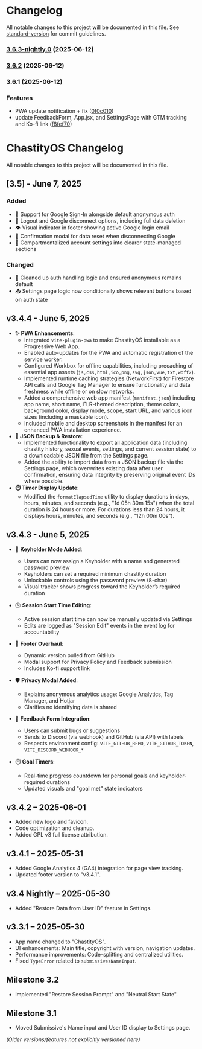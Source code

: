 # Changelog

All notable changes to this project will be documented in this file. See [standard-version](https://github.com/conventional-changelog/standard-version) for commit guidelines.

### [3.6.3-nightly.0](https://github.com/thef4tdaddy/chastityOS/compare/v3.6.1...v3.6.3-nightly.0) (2025-06-12)

### [3.6.2](https://github.com/thef4tdaddy/chastityOS/compare/v3.6.1...v3.6.2) (2025-06-12)

### 3.6.1 (2025-06-12)


### Features

* PWA update notification + fix ([0f0c010](https://github.com/thef4tdaddy/chastityOS/commit/0f0c010e47c0665750b58f6be29c3de86cd59844))
* update FeedbackForm, App.jsx, and SettingsPage with GTM tracking and Ko-fi link ([f8fef70](https://github.com/thef4tdaddy/chastityOS/commit/f8fef70375a00e63197cf2899f45fd60c13d01ca))

# ChastityOS Changelog

All notable changes to this project will be documented in this file.


## [3.5] - June 7, 2025

### Added
- 🔐 Support for Google Sign-In alongside default anonymous auth
- 🚪 Logout and Google disconnect options, including full data deletion
- 👁️ Visual indicator in footer showing active Google login email
- 🧹 Confirmation modal for data reset when disconnecting Google
- 🧩 Compartmentalized account settings into clearer state-managed sections

### Changed
- 🧼 Cleaned up auth handling logic and ensured anonymous remains default
- 📤 Settings page logic now conditionally shows relevant buttons based on auth state

## v3.4.4 - June 5, 2025

- **✨ PWA Enhancements**:
  - Integrated `vite-plugin-pwa` to make ChastityOS installable as a Progressive Web App.
  - Enabled auto-updates for the PWA and automatic registration of the service worker.
  - Configured Workbox for offline capabilities, including precaching of essential app assets (`js,css,html,ico,png,svg,json,vue,txt,woff2`).
  - Implemented runtime caching strategies (NetworkFirst) for Firestore API calls and Google Tag Manager to ensure functionality and data freshness while offline or on slow networks.
  - Added a comprehensive web app manifest (`manifest.json`) including app name, short name, FLR-themed description, theme colors, background color, display mode, scope, start URL, and various icon sizes (including a maskable icon).
  - Included mobile and desktop screenshots in the manifest for an enhanced PWA installation experience.
- **💾 JSON Backup & Restore**:
  - Implemented functionality to export all application data (including chastity history, sexual events, settings, and current session state) to a downloadable JSON file from the Settings page.
  - Added the ability to import data from a JSON backup file via the Settings page, which overwrites existing data after user confirmation, ensuring data integrity by preserving original event IDs where possible.
- **⏱️ Timer Display Update**:
  - Modified the `formatElapsedTime` utility to display durations in days, hours, minutes, and seconds (e.g., "1d 05h 30m 15s") when the total duration is 24 hours or more. For durations less than 24 hours, it displays hours, minutes, and seconds (e.g., "12h 00m 00s").

## v3.4.3 - June 5, 2025

- 🔐 **Keyholder Mode Added**:
  - Users can now assign a Keyholder with a name and generated password preview
  - Keyholders can set a required minimum chastity duration
  - Unlockable controls using the password preview (8-char)
  - Visual tracker shows progress toward the Keyholder’s required duration

- 🕓 **Session Start Time Editing**:
  - Active session start time can now be manually updated via Settings
  - Edits are logged as "Session Edit" events in the event log for accountability

- 🔄 **Footer Overhaul**:
  - Dynamic version pulled from GitHub
  - Modal support for Privacy Policy and Feedback submission
  - Includes Ko-fi support link

- 🛡️ **Privacy Modal Added**:
  - Explains anonymous analytics usage: Google Analytics, Tag Manager, and Hotjar
  - Clarifies no identifying data is shared

- 🐛 **Feedback Form Integration**:
  - Users can submit bugs or suggestions
  - Sends to Discord (via webhook) and GitHub (via API) with labels
  - Respects environment config: `VITE_GITHUB_REPO`, `VITE_GITHUB_TOKEN`, `VITE_DISCORD_WEBHOOK_*`

- ⏱️ **Goal Timers**:
  - Real-time progress countdown for personal goals and keyholder-required durations
  - Updated visuals and "goal met" state indicators

## v3.4.2 – 2025-06-01
- Added new logo and favicon.
- Code optimization and cleanup.
- Added GPL v3 full license attribution.

## v3.4.1 – 2025-05-31
- Added Google Analytics 4 (GA4) integration for page view tracking.
- Updated footer version to "v3.4.1".

## v3.4 Nightly – 2025-05-30
- Added "Restore Data from User ID" feature in Settings.

## v3.3.1 – 2025-05-30
- App name changed to "ChastityOS".
- UI enhancements: Main title, copyright with version, navigation updates.
- Performance improvements: Code-splitting and centralized utilities.
- Fixed `TypeError` related to `submissivesNameInput`.

## Milestone 3.2
- Implemented "Restore Session Prompt" and "Neutral Start State".

## Milestone 3.1
- Moved Submissive's Name input and User ID display to Settings page.

*(Older versions/features not explicitly versioned here)*